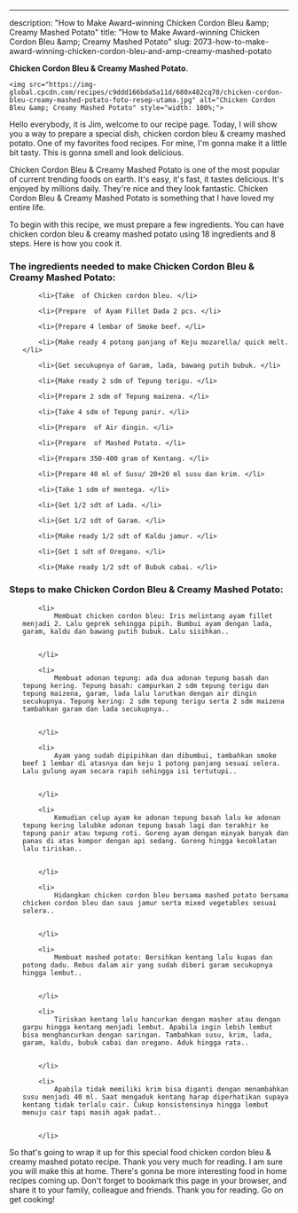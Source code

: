 ---
description: "How to Make Award-winning Chicken Cordon Bleu &amp;amp; Creamy Mashed Potato"
title: "How to Make Award-winning Chicken Cordon Bleu &amp;amp; Creamy Mashed Potato"
slug: 2073-how-to-make-award-winning-chicken-cordon-bleu-and-amp-creamy-mashed-potato

<p>
	<strong>Chicken Cordon Bleu &amp; Creamy Mashed Potato</strong>. 
	
</p>
<p>
	
	<img src="https://img-global.cpcdn.com/recipes/c9ddd166bda5a11d/680x482cq70/chicken-cordon-bleu-creamy-mashed-potato-foto-resep-utama.jpg" alt="Chicken Cordon Bleu &amp; Creamy Mashed Potato" style="width: 100%;">
	
	
</p>
<p>
	Hello everybody, it is Jim, welcome to our recipe page. Today, I will show you a way to prepare a special dish, chicken cordon bleu &amp; creamy mashed potato. One of my favorites food recipes. For mine, I'm gonna make it a little bit tasty. This is gonna smell and look delicious.
</p>
	
<p>
	Chicken Cordon Bleu &amp; Creamy Mashed Potato is one of the most popular of current trending foods on earth. It's easy, it's fast, it tastes delicious. It's enjoyed by millions daily. They're nice and they look fantastic. Chicken Cordon Bleu &amp; Creamy Mashed Potato is something that I have loved my entire life.
</p>
<p>
	
</p>

<p>
To begin with this recipe, we must prepare a few ingredients. You can have chicken cordon bleu &amp; creamy mashed potato using 18 ingredients and 8 steps. Here is how you cook it.
</p>

<h3>The ingredients needed to make Chicken Cordon Bleu &amp; Creamy Mashed Potato:</h3>

<ol>
	
		<li>{Take  of Chicken cordon bleu. </li>
	
		<li>{Prepare  of Ayam Fillet Dada 2 pcs. </li>
	
		<li>{Prepare 4 lembar of Smoke beef. </li>
	
		<li>{Make ready 4 potong panjang of Keju mozarella/ quick melt. </li>
	
		<li>{Get secukupnya of Garam, lada, bawang putih bubuk. </li>
	
		<li>{Make ready 2 sdm of Tepung terigu. </li>
	
		<li>{Prepare 2 sdm of Tepung maizena. </li>
	
		<li>{Take 4 sdm of Tepung panir. </li>
	
		<li>{Prepare  of Air dingin. </li>
	
		<li>{Prepare  of Mashed Potato. </li>
	
		<li>{Prepare 350-400 gram of Kentang. </li>
	
		<li>{Prepare 40 ml of Susu/ 20+20 ml susu dan krim. </li>
	
		<li>{Take 1 sdm of mentega. </li>
	
		<li>{Get 1/2 sdt of Lada. </li>
	
		<li>{Get 1/2 sdt of Garam. </li>
	
		<li>{Make ready 1/2 sdt of Kaldu jamur. </li>
	
		<li>{Get 1 sdt of Oregano. </li>
	
		<li>{Make ready 1/2 sdt of Bubuk cabai. </li>
	
</ol>
<p>
	
</p>

<h3>Steps to make Chicken Cordon Bleu &amp; Creamy Mashed Potato:</h3>

<ol>
	
		<li>
			Membuat chicken cordon bleu: Iris melintang ayam fillet menjadi 2. Lalu geprek sehingga pipih. Bumbui ayam dengan lada, garam, kaldu dan bawang putih bubuk. Lalu sisihkan..
			
			
		</li>
	
		<li>
			Membuat adonan tepung: ada dua adonan tepung basah dan tepung kering. Tepung basah: campurkan 2 sdm tepung terigu dan tepung maizena, garam, lada lalu larutkan dengan air dingin secukupnya. Tepung kering: 2 sdm tepung terigu serta 2 sdm maizena tambahkan garam dan lada secukupnya..
			
			
		</li>
	
		<li>
			Ayam yang sudah dipipihkan dan dibumbui, tambahkan smoke beef 1 lembar di atasnya dan keju 1 potong panjang sesuai selera. Lalu gulung ayam secara rapih sehingga isi tertutupi..
			
			
		</li>
	
		<li>
			Kemudian celup ayam ke adonan tepung basah lalu ke adonan tepung kering lalubke adonan tepung basah lagi dan terakhir ke tepung panir atau tepung roti. Goreng ayam dengan minyak banyak dan panas di atas kompor dengan api sedang. Goreng hingga kecoklatan lalu tiriskan..
			
			
		</li>
	
		<li>
			Hidangkan chicken cordon bleu bersama mashed potato bersama chicken cordon bleu dan saus jamur serta mixed vegetables sesuai selera..
			
			
		</li>
	
		<li>
			Membuat mashed potato: Bersihkan kentang lalu kupas dan potong dadu. Rebus dalam air yang sudah diberi garam secukupnya hingga lembut..
			
			
		</li>
	
		<li>
			Tiriskan kentang lalu hancurkan dengan masher atau dengan garpu hingga kentang menjadi lembut. Apabila ingin lebih lembut bisa menghancurkan dengan saringan. Tambahkan susu, krim, lada, garam, kaldu, bubuk cabai dan oregano. Aduk hingga rata..
			
			
		</li>
	
		<li>
			Apabila tidak memiliki krim bisa diganti dengan menambahkan susu menjadi 40 ml. Saat mengaduk kentang harap diperhatikan supaya kentang tidak terlalu cair. Cukup konsistensinya hingga lembut menuju cair tapi masih agak padat..
			
			
		</li>
	
</ol>

<p>
	
</p>

<p>
	So that's going to wrap it up for this special food chicken cordon bleu &amp; creamy mashed potato recipe. Thank you very much for reading. I am sure you will make this at home. There's gonna be more interesting food in home recipes coming up. Don't forget to bookmark this page in your browser, and share it to your family, colleague and friends. Thank you for reading. Go on get cooking!
</p>
